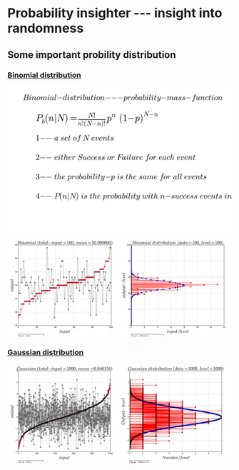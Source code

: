 # Probability insighter --- insight into randomness
## Some important probility distribution
### [Binomial distribution](https://github.com/alvason/probability-insighter/blob/master/binomial_random_distribution.ipynb)
![alt tag](https://github.com/alvason/probability-insighter/blob/master/figure/binomial-distribution-equation.png)
![alt tag](https://github.com/alvason/probability-insighter/blob/master/figure/binomial-distribution.png)

### [Gaussian distribution](https://github.com/alvason/probability-insighter/blob/master/gaussian_random_distribution.ipynb)
![alt tag](https://github.com/alvason/probability-insighter/blob/master/figure/gaussian-distribution.png)
